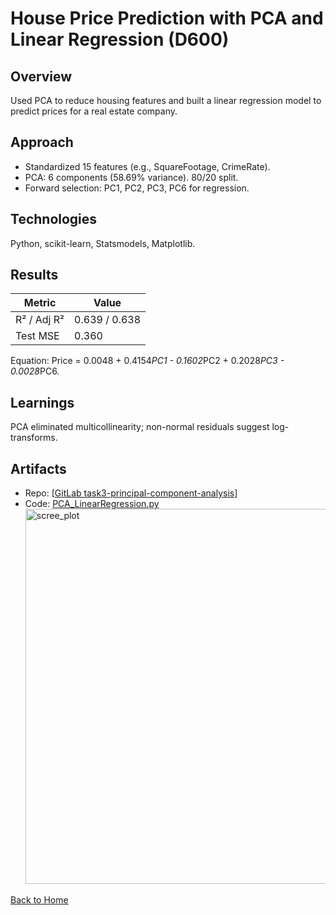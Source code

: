 # House Price Prediction with PCA and Linear Regression (D600)

## Overview
Used PCA to reduce housing features and built a linear regression model to predict prices for a real estate company.

## Approach
- Standardized 15 features (e.g., SquareFootage, CrimeRate).
- PCA: 6 components (58.69% variance). 80/20 split.
- Forward selection: PC1, PC2, PC3, PC6 for regression.

## Technologies
Python, scikit-learn, Statsmodels, Matplotlib.

## Results
| Metric          | Value          |
|-----------------|----------------|
| R² / Adj R²     | 0.639 / 0.638  |
| Test MSE        | 0.360          |

Equation: Price = 0.0048 + 0.4154*PC1 - 0.1602*PC2 + 0.2028*PC3 - 0.0028*PC6.

## Learnings
PCA eliminated multicollinearity; non-normal residuals suggest log-transforms.

## Artifacts
- Repo: [[GitLab task3-principal-component-analysis](https://gitlab.com/wgu-gitlab-environment/student-repos/jmillil/d600-statistical-data-mining/-/tree/task3-principal-component-analysis/task3?ref_type=heads)]
- Code: [PCA_LinearRegression.py](../Principal_Component_Analysis_and_Linear_Regression/main.py)
   <img width="1000" height="600" alt="scree_plot" src="https://github.com/user-attachments/assets/35181bed-26d9-483c-9e85-a9405614b2b5" />


[Back to Home](/)
